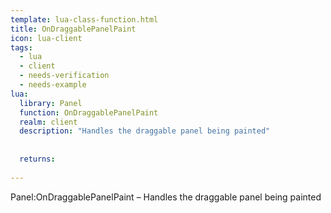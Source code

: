 ```yaml
---
template: lua-class-function.html
title: OnDraggablePanelPaint
icon: lua-client
tags:
  - lua
  - client
  - needs-verification
  - needs-example
lua:
  library: Panel
  function: OnDraggablePanelPaint
  realm: client
  description: "Handles the draggable panel being painted"
  
  
  returns:
    
---
```


<div class="lua__search__keywords">
Panel:OnDraggablePanelPaint &#x2013; Handles the draggable panel being painted
</div>
